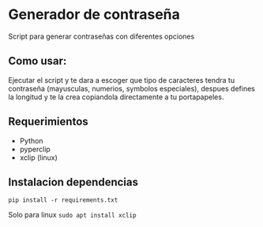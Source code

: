 # Generador de contraseña
Script para generar contraseñas con diferentes opciones

## Como usar:
Ejecutar el script y te dara a escoger que tipo de caracteres tendra tu contraseña (mayusculas, numerios, symbolos especiales), despues defines la longitud y te la crea copiandola directamente a tu portapapeles.

## Requerimientos
- Python
- pyperclip
- xclip (linux)

## Instalacion dependencias
`pip install -r requirements.txt`

Solo para linux
`sudo apt install xclip`
